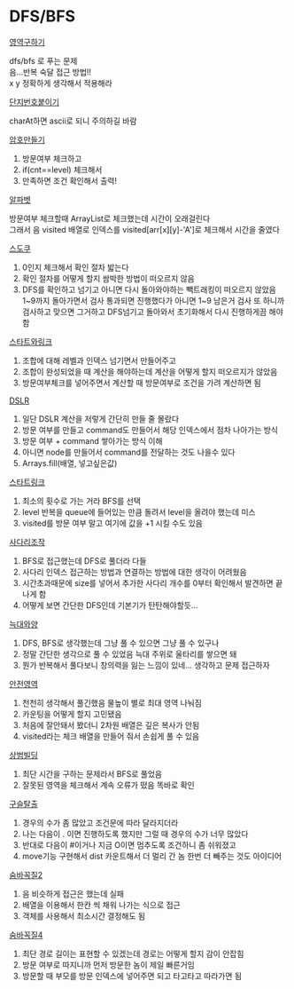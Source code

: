 # DFS/BFS

[영역구하기](./영역구하기/Main.java)

dfs/bfs 로 푸는 문제<br>
음...반복 숙달 접근 방법!!<br>
x y 정확하게 생각해서 적용해라

[단지번호붙이기](./단지번호붙이기/Main.java)

charAt하면 ascii로 되니 주의하길 바람

[암호만들기](./암호만들기/Main.java)

1. 방문여부 체크하고
2. if(cnt==level) 체크해서
3. 만족하면 조건 확인해서 출력!

[알파벳](./알파벳/Main.java)

방문여부 체크할때 ArrayList로 체크했는데 시간이 오래걸린다\
그래서 음 visited 배열로 인덱스를 visited[arr[x][y]-'A']로 체크해서 시간을 줄였다

[스도쿠](./스도쿠/Main.java)

1. 0인지 체크해서 확인 절차 밟는다
2. 확인 절차를 어떻게 할지 쌈박한 방법이 떠오르지 않음
3. DFS를 확인하고 넘기고 아니면 다시 돌아와야하는 빽트래킹이 떠오르지 않았음\
1~9까지 돌아가면서 검사 통과되면 진행했다가 아니면 1~9 남은거 검사 또 하니까
검사하고 맞으면 그거하고 DFS넘기고 돌아와서 초기화해서 다시 진행하게끔 해야 함
   
[스타트와링크](./스타트와링크/Main.java)

1. 조합에 대해 레벨과 인덱스 넘기면서 만들어주고
2. 조합이 완성되었을 때 계산을 해야하는데 계산을 어떻게 할지 떠오르지가 않았음
3. 방문여부체크를 넣어주면서 계산할 때 방문여부로 조건을 가려 계산하면 됨

[DSLR](./DSLR/Main.java)

1. 일단 DSLR 계산을 저렇게 간단히 만들 줄 몰랐다
2. 방문 여부를 만들고 command도 만들어서 해당 인덱스에서 점차 나아가는 방식
3. 방문 여부 + command 쌓아가는 방식 이해
4. 아니면 node를 만들어서 command를 전달하는 것도 나을수 있다
5. Arrays.fill(배열, 넣고싶은값)

[스타트링크](./스타트링크/Main.java)

1. 최소의 횟수로 가는 거라 BFS를 선택
2. level 반복을 queue에 들어있는 만큼 돌려서 level을 올려야 했는데 미스
3. visited를 방문 여부 말고 여기에 값을 +1 시킬 수도 있음

[사다리조작](./사다리조작/Main.java)

1. BFS로 접근했는데 DFS로 풀더라 다들
2. 사다리 인덱스 접근하는 방법과 연결하는 방법에 대한 생각이 어려웠음
3. 시간초과때문에 size를 넣어서 추가한 사다리 개수를 0부터 확인해서 발견하면 끝나게 함
4. 어떻게 보면 간단한 DFS인데 기본기가 탄탄해야할듯...

[늑대와양](./늑대와양/Main.java)

1. DFS, BFS로 생각했는데 그냥 풀 수 있으면 그냥 풀 수 있구나
2. 정말 간단한 생각으로 풀 수 있었음 늑대 주위로 울타리를 쌓으면 돼
3. 뭔가 반복해서 풀다보니 창의력을 잃는 느낌이 있네... 생각하고 문제 접근하자

[안전영역](./안전영역/Main.java)

1. 천천히 생각해서 풀긴했음 물높이 별로 최대 영역 나눠짐
2. 카운팅을 어떻게 할지 고민됐음
3. 처음에 잘안돼서 봤더니 2차원 배열은 깊은 복사가 안됨
4. visited라는 체크 배열을 만들어 줘서 손쉽게 풀 수 있음

[상범빌딩](./상범빌딩/Main.java)

1. 최단 시간을 구하는 문제라서 BFS로 풀었음
2. 잘못된 영역을 체크해서 계속 오류가 떴음 똑바로 확인

[구슬탈출](./구슬탈출/Main.java)

1. 경우의 수가 좀 많았고 조건문에 따라 달라지더라
2. 나는 다음이 . 이면 진행하도록 했지만 그럴 때 경우의 수가 너무 많았다
3. 반대로 다음이 #이거나 지금 O이면 멈추도록 조건하니 좀 쉬워졌고
4. move기능 구현해서 dist 카운트해서 더 멀리 간 놈 한번 더 빼주는 것도 아이디어

[숨바꼭질2](./숨바꼭질2/Main.java)

1. 음 비슷하게 접근은 했는데 실패
2. 배열을 이용해서 한칸 씩 채워 나가는 식으로 접근
3. 객체를 사용해서 최소시간 결정해도 됨

[숨바꼭질4](./숨바꼭질4/Main.java)

1. 최단 경로 길이는 표현할 수 있겠는데 경로는 어떻게 할지 감이 안잡힘
2. 방문 여부로 따지니까 먼저 방문한 놈이 제일 빠른거임
3. 방문할 때 부모를 방문 인덱스에 넣어주면 되고 타고타고 따라가면 됨